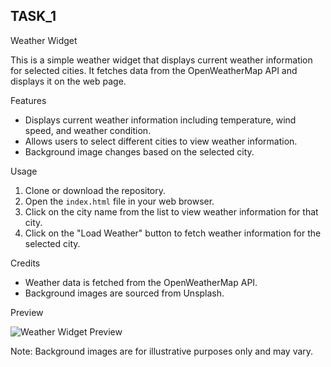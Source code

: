## TASK_1

Weather Widget

This is a simple weather widget that displays current weather information for selected cities. It fetches data from the OpenWeatherMap API and displays it on the web page.

Features

- Displays current weather information including temperature, wind speed, and weather condition.
- Allows users to select different cities to view weather information.
- Background image changes based on the selected city.

Usage

1. Clone or download the repository.
2. Open the `index.html` file in your web browser.
3. Click on the city name from the list to view weather information for that city.
4. Click on the "Load Weather" button to fetch weather information for the selected city.

Credits

- Weather data is fetched from the OpenWeatherMap API.
- Background images are sourced from Unsplash.

Preview

![Weather Widget Preview](preview.png)

Note: Background images are for illustrative purposes only and may vary.